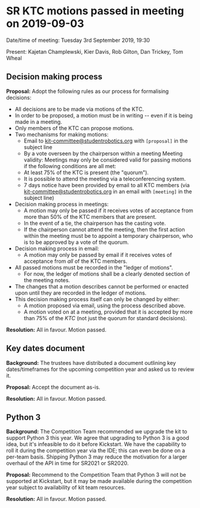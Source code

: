 # SR KTC motions passed in meeting on 2019-09-03

Date/time of meeting: Tuesday 3rd September 2019, 19:30

Present: Kajetan Champlewski, Kier Davis, Rob Gilton, Dan Trickey, Tom Wheal


## Decision making process

**Proposal:**
Adopt the following rules as our process for formalising decisions:
* All decisions are to be made via motions of the KTC.
* In order to be proposed, a motion must be in writing -- even if it is being made in a meeting.
* Only members of the KTC can propose motions.
* Two mechanisms for making motions:
  * Email to kit-committee@studentrobotics.org with ``[proposal]`` in the subject line
  * By a vote overseen by the chairperson within a meeting
 Meeting validity: Meetings may only be considered valid for passing motions if the following conditions are all met:
  * At least 75% of the KTC is present (the "quorum").
  * It is possible to attend the meeting via a teleconferencing system.
  * 7 days notice have been provided by email to all KTC members (via kit-committee@studentrobotics.org in an email with ``[meeting]`` in the subject line)
* Decision making process in meetings:
  * A motion may only be passed if it receives votes of acceptance from more than 50% of the KTC members that are present.
  * In the event of a tie, the chairperson has the casting vote.
  * If the chairperson cannot attend the meeting, then the first action within the meeting must be to appoint a temporary chairperson, who is to be approved by a vote of the quorum.
* Decision making process in email:
  * A motion may only be passed by email if it receives votes of acceptance from _all_ of the KTC members.
* All passed motions must be recorded in the "ledger of motions".
  * For now, the ledger of motions shall be a clearly denoted section of the meeting notes.
* The changes that a motion describes cannot be performed or enacted upon until they are recorded in the ledger of motions.
* This decision making process itself can only be changed by either:
  * A motion proposed via email, using the process described above.
  * A motion voted on at a meeting, provided that it is accepted by more than 75% of the _KTC_ (not just the quorum for standard decisions).

**Resolution:**
All in favour. Motion passed.


## Key dates document

**Background:**
The trustees have distributed a document outlining key dates/timeframes for the upcoming competition year and asked us to review it.

**Proposal:**
Accept the document as-is.

**Resolution:**
All in favour. Motion passed.


## Python 3

**Background:**
The Competition Team recommended we upgrade the kit to support Python 3 this year. We agree that upgrading to Python 3 is a good idea, but it's infeasible to do it before Kickstart. We have the capability to roll it during the competition year via the IDE; this can even be done on a per-team basis. Shipping Python 3 may reduce the motivation for a larger overhaul of the API in time for SR2021 or SR2020.

**Proposal:**
Recommend to the Competition Team that Python 3 will not be supported at Kickstart, but it may be made available during the competition year subject to availability of kit team resources.

**Resolution:**
All in favour. Motion passed.
